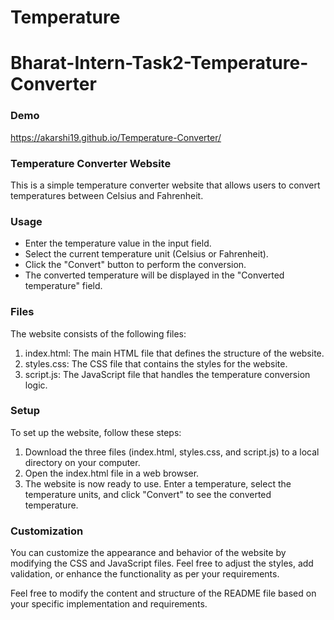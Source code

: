 # Temperature
# Bharat-Intern-Task2-Temperature-Converter
### Demo    
https://akarshi19.github.io/Temperature-Converter/

### Temperature Converter Website
This is a simple temperature converter website that allows users to convert temperatures between Celsius and Fahrenheit.    

### Usage    
* Enter the temperature value in the input field.    
* Select the current temperature unit (Celsius or Fahrenheit).  
* Click the "Convert" button to perform the conversion.   
* The converted temperature will be displayed in the "Converted temperature" field.
    
### Files
The website consists of the following files:   
1. index.html: The main HTML file that defines the structure of the website.   
2. styles.css: The CSS file that contains the styles for the website.    
3. script.js: The JavaScript file that handles the temperature conversion logic.
   
### Setup
To set up the website, follow these steps:
1. Download the three files (index.html, styles.css, and script.js) to a local directory on your computer.
2. Open the index.html file in a web browser.
3. The website is now ready to use. Enter a temperature, select the temperature units, and click "Convert" to see the converted temperature.

### Customization
You can customize the appearance and behavior of the website by modifying the CSS and JavaScript files. Feel free to adjust the styles, add validation, or enhance the functionality as per your requirements.

Feel free to modify the content and structure of the README file based on your specific implementation and requirements.
